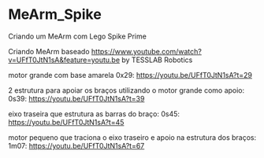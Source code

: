 # MeArm_Spike
Criando um  MeArm com Lego Spike Prime

Criando MeArm baseado https://www.youtube.com/watch?v=UFfT0JtN1sA&feature=youtu.be by TESSLAB Robotics

motor grande com base amarela
0x29: https://youtu.be/UFfT0JtN1sA?t=29


2 estrutura para apoiar os braços utilizando o motor grande como apoio:
0s39: https://youtu.be/UFfT0JtN1sA?t=39

eixo traseira que estrutura as barras do braço:
0s45: https://youtu.be/UFfT0JtN1sA?t=45

motor pequeno que traciona o eixo traseiro e apoio na estrutura dos braços:
1m07: https://youtu.be/UFfT0JtN1sA?t=67





